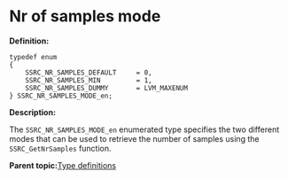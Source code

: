# Nr of samples mode

**Definition:**

```
typedef enum
{
    SSRC_NR_SAMPLES_DEFAULT     = 0,
    SSRC_NR_SAMPLES_MIN         = 1,
    SSRC_NR_SAMPLES_DUMMY       = LVM_MAXENUM
} SSRC_NR_SAMPLES_MODE_en;
```

**Description:**

The `SSRC_NR_SAMPLES_MODE_en` enumerated type specifies the two different modes that can be used to retrieve the number of samples using the `SSRC_GetNrSamples` function.

**Parent topic:**[Type definitions](../topics/type_definitions.md)

